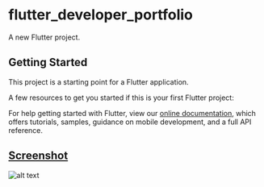 # flutter_developer_portfolio

A new Flutter project.

## Getting Started

This project is a starting point for a Flutter application.

A few resources to get you started if this is your first Flutter project:

For help getting started with Flutter, view our
[online documentation](https://flutter.dev/docs), which offers tutorials,
samples, guidance on mobile development, and a full API reference.

## [Screenshot](https://github.com/ishaileshmishra/dev_portfolio/blob/master/assets/img/scrnone.png?raw=true)

![alt text](https://github.com/ishaileshmishra/dev_portfolio/blob/master/assets/img/scrnone.png?raw=true)
